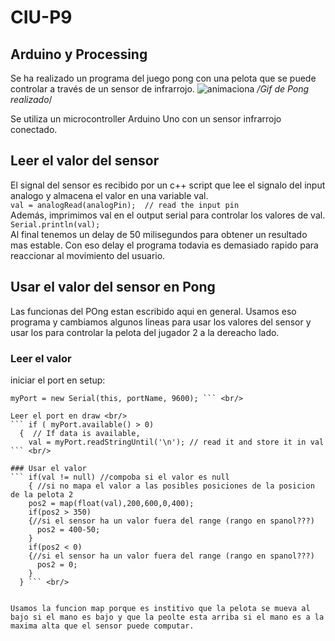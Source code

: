 # CIU-P9
## Arduino y Processing

Se ha realizado un programa del juego pong con una pelota que se puede controlar a través de un sensor de infrarrojo.
![animaciona](https://user-images.githubusercontent.com/44921828/163979163-a0b311b8-9ac8-4dad-b47a-adf06db1e556.gif)
*/Gif de Pong realizado*/


Se utiliza un microcontroller Arduino Uno con un sensor infrarrojo conectado.

## Leer el valor del sensor
El signal del sensor es recibido por un c++ script que lee el signalo del input analogo y almacena el valor en una variable val.<br/>
``` val = analogRead(analogPin);  // read the input pin ``` <br/>
  Además, imprimimos val en el output serial para controlar los valores de val. <br/>
``` Serial.println(val); ```  <br/>
Al final tenemos un delay de 50 milisegundos para obtener un resultado mas estable. Con eso delay el programa todavia es demasiado rapido para reaccionar al movimiento del usuario.

## Usar el valor del sensor en Pong
Las funcionas del POng estan escribido aqui en general.
Usamos eso programa y cambiamos algunos lineas para usar los valores del sensor y usar los para controlar la pelota del jugador 2 a la dereacho lado.

### Leer el valor
iniciar el port en setup: <br/>
``` String portName = Serial.list()[5]; //change the 0 to a 1 or 2 etc. to match your port
myPort = new Serial(this, portName, 9600); ``` <br/>

Leer el port en draw <br/>
``` if ( myPort.available() > 0)
  {  // If data is available,
    val = myPort.readStringUntil('\n'); // read it and store it in val ``` <br/>
    
### Usar el valor
``` if(val != null) //compoba si el valor es null
    { //si no mapa el valor a las posibles posiciones de la posicion de la pelota 2
    pos2 = map(float(val),200,600,0,400);
    if(pos2 > 350)
    {//si el sensor ha un valor fuera del range (rango en spanol???)
      pos2 = 400-50;
    }
    if(pos2 < 0)
    {//si el sensor ha un valor fuera del range (rango en spanol???)
      pos2 = 0;
    }
  } ``` <br/>


Usamos la funcion map porque es institivo que la pelota se mueva al bajo si el mano es bajo y que la peolte esta arriba si el mano es a la maxima alta que el sensor puede computar.
